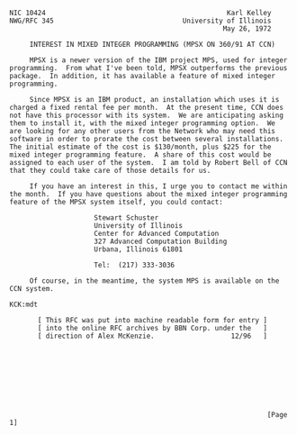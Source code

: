     NIC 10424                                             Karl Kelley
    NWG/RFC 345                                University of Illinois
                                                         May 26, 1972

         INTEREST IN MIXED INTEGER PROGRAMMING (MPSX ON 360/91 AT CCN)

         MPSX is a newer version of the IBM project MPS, used for integer
    programming.  From what I've been told, MPSX outperforms the previous
    package.  In addition, it has available a feature of mixed integer
    programming.

         Since MPSX is an IBM product, an installation which uses it is
    charged a fixed rental fee per month.  At the present time, CCN does
    not have this processor with its system.  We are anticipating asking
    them to install it, with the mixed integer programming option.  We
    are looking for any other users from the Network who may need this
    software in order to prorate the cost between several installations.
    The initial estimate of the cost is $130/month, plus $225 for the
    mixed integer programming feature.  A share of this cost would be
    assigned to each user of the system.  I am told by Robert Bell of CCN
    that they could take care of those details for us.

         If you have an interest in this, I urge you to contact me within
    the month.  If you have questions about the mixed integer programming
    feature of the MPSX system itself, you could contact:

                         Stewart Schuster
                         University of Illinois
                         Center for Advanced Computation
                         327 Advanced Computation Building
                         Urbana, Illinois 61801

                         Tel:  (217) 333-3036

         Of course, in the meantime, the system MPS is available on the
    CCN system.

    KCK:mdt

           [ This RFC was put into machine readable form for entry ]
           [ into the online RFC archives by BBN Corp. under the   ]
           [ direction of Alex McKenzie.                   12/96   ]









                                                                    [Page 1]
